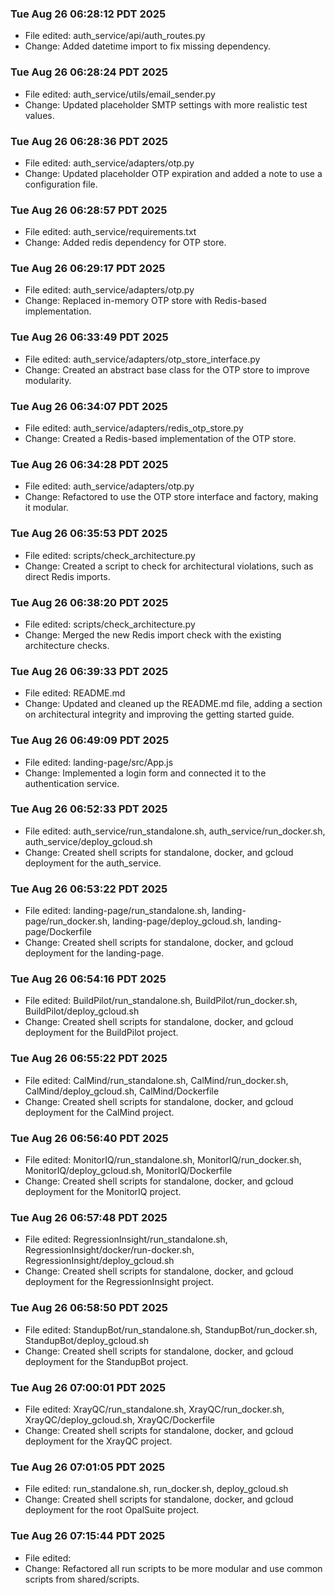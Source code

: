 ### Tue Aug 26 06:28:12 PDT 2025
- File edited: auth_service/api/auth_routes.py
- Change: Added datetime import to fix missing dependency.
### Tue Aug 26 06:28:24 PDT 2025
- File edited: auth_service/utils/email_sender.py
- Change: Updated placeholder SMTP settings with more realistic test values.
### Tue Aug 26 06:28:36 PDT 2025
- File edited: auth_service/adapters/otp.py
- Change: Updated placeholder OTP expiration and added a note to use a configuration file.
### Tue Aug 26 06:28:57 PDT 2025
- File edited: auth_service/requirements.txt
- Change: Added redis dependency for OTP store.
### Tue Aug 26 06:29:17 PDT 2025
- File edited: auth_service/adapters/otp.py
- Change: Replaced in-memory OTP store with Redis-based implementation.
### Tue Aug 26 06:33:49 PDT 2025
- File edited: auth_service/adapters/otp_store_interface.py
- Change: Created an abstract base class for the OTP store to improve modularity.
### Tue Aug 26 06:34:07 PDT 2025
- File edited: auth_service/adapters/redis_otp_store.py
- Change: Created a Redis-based implementation of the OTP store.
### Tue Aug 26 06:34:28 PDT 2025
- File edited: auth_service/adapters/otp.py
- Change: Refactored to use the OTP store interface and factory, making it modular.
### Tue Aug 26 06:35:53 PDT 2025
- File edited: scripts/check_architecture.py
- Change: Created a script to check for architectural violations, such as direct Redis imports.
### Tue Aug 26 06:38:20 PDT 2025
- File edited: scripts/check_architecture.py
- Change: Merged the new Redis import check with the existing architecture checks.
### Tue Aug 26 06:39:33 PDT 2025
- File edited: README.md
- Change: Updated and cleaned up the README.md file, adding a section on architectural integrity and improving the getting started guide.
### Tue Aug 26 06:49:09 PDT 2025
- File edited: landing-page/src/App.js
- Change: Implemented a login form and connected it to the authentication service.
### Tue Aug 26 06:52:33 PDT 2025
- File edited: auth_service/run_standalone.sh, auth_service/run_docker.sh, auth_service/deploy_gcloud.sh
- Change: Created shell scripts for standalone, docker, and gcloud deployment for the auth_service.
### Tue Aug 26 06:53:22 PDT 2025
- File edited: landing-page/run_standalone.sh, landing-page/run_docker.sh, landing-page/deploy_gcloud.sh, landing-page/Dockerfile
- Change: Created shell scripts for standalone, docker, and gcloud deployment for the landing-page.
### Tue Aug 26 06:54:16 PDT 2025
- File edited: BuildPilot/run_standalone.sh, BuildPilot/run_docker.sh, BuildPilot/deploy_gcloud.sh
- Change: Created shell scripts for standalone, docker, and gcloud deployment for the BuildPilot project.
### Tue Aug 26 06:55:22 PDT 2025
- File edited: CalMind/run_standalone.sh, CalMind/run_docker.sh, CalMind/deploy_gcloud.sh, CalMind/Dockerfile
- Change: Created shell scripts for standalone, docker, and gcloud deployment for the CalMind project.
### Tue Aug 26 06:56:40 PDT 2025
- File edited: MonitorIQ/run_standalone.sh, MonitorIQ/run_docker.sh, MonitorIQ/deploy_gcloud.sh, MonitorIQ/Dockerfile
- Change: Created shell scripts for standalone, docker, and gcloud deployment for the MonitorIQ project.
### Tue Aug 26 06:57:48 PDT 2025
- File edited: RegressionInsight/run_standalone.sh, RegressionInsight/docker/run-docker.sh, RegressionInsight/deploy_gcloud.sh
- Change: Created shell scripts for standalone, docker, and gcloud deployment for the RegressionInsight project.
### Tue Aug 26 06:58:50 PDT 2025
- File edited: StandupBot/run_standalone.sh, StandupBot/run_docker.sh, StandupBot/deploy_gcloud.sh
- Change: Created shell scripts for standalone, docker, and gcloud deployment for the StandupBot project.
### Tue Aug 26 07:00:01 PDT 2025
- File edited: XrayQC/run_standalone.sh, XrayQC/run_docker.sh, XrayQC/deploy_gcloud.sh, XrayQC/Dockerfile
- Change: Created shell scripts for standalone, docker, and gcloud deployment for the XrayQC project.
### Tue Aug 26 07:01:05 PDT 2025
- File edited: run_standalone.sh, run_docker.sh, deploy_gcloud.sh
- Change: Created shell scripts for standalone, docker, and gcloud deployment for the root OpalSuite project.
### Tue Aug 26 07:15:44 PDT 2025
- File edited: 
- Change: Refactored all run scripts to be more modular and use common scripts from shared/scripts.